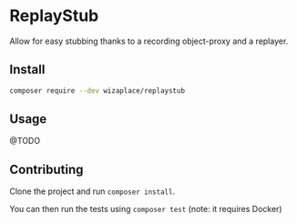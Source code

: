 # ReplayStub

Allow for easy stubbing thanks to a recording object-proxy and a replayer.

## Install

```bash
composer require --dev wizaplace/replaystub
```

## Usage

@TODO

## Contributing

Clone the project and run `composer install`.

You can then run the tests using `composer test` (note: it requires Docker)
